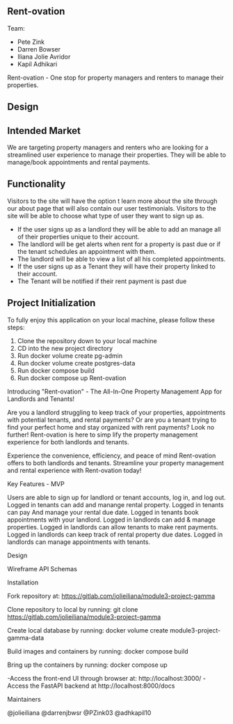 ## Rent-ovation

Team:

- Pete Zink
- Darren Bowser
- Iliana Jolie Avridor
- Kapil Adhikari

Rent-ovation - One stop for property managers and renters to manage their properties.

## Design

## Intended Market

We are targeting property managers and renters who are looking for a streamlined user experience to manage their properties. They will be able to manage/book appointments and rental payments.

## Functionality

Visitors to the site will have the option t learn more about the site through our about page that will also contain our user testimonials.
Visitors to the site will be able to choose what type of user they want to sign up as.

- If the user signs up as a landlord they will be able to add an manage all of their properties unique to their account.
- The landlord will be get alerts when rent for a property is past due or if the tenant schedules an appointment with them.
- The landlord will be able to view a list of all his completed appointments.
- If the user signs up as a Tenant they will have their property linked to their account.
- The Tenant will be notified if their rent payment is past due

## Project Initialization

To fully enjoy this application on your local machine, please follow these steps:

1. Clone the repository down to your local machine
2. CD into the new project directory
3. Run docker volume create pg-admin
4. Run docker volume create postgres-data
5. Run docker compose build
6. Run docker compose up
   Rent-ovation

Introducing "Rent-ovation" - The All-In-One Property Management App for Landlords and Tenants!

Are you a landlord struggling to keep track of your properties, appointments with potential tenants, and rental payments? Or are you a tenant trying to find your perfect home and stay organized with rent payments? Look no further! Rent-ovation is here to simp lify the property management experience for both landlords and tenants.

Experience the convenience, efficiency, and peace of mind Rent-ovation offers to both landlords and tenants. Streamline your property management and rental experience with Rent-ovation today!

Key Features - MVP

Users are able to sign up for landlord or tenant accounts, log in, and log out.
Logged in tenants can add and manange rental property.
Logged in tenants can pay And manage your rental due date.
Logged in tenants book appointments with your landlord.
Logged in landlords can add & manage properties.
Logged in landlords can allow tenants to make rent payments.
Logged in landlords can keep track of rental property due dates.
Logged in landlords can manage appointments with tenants.

Design

Wireframe
API
Schemas

Installation

Fork repository at: https://gitlab.com/jolieiliana/module3-project-gamma

Clone repository to local by running: git clone https://gitlab.com/jolieiliana/module3-project-gamma

Create local database by running: docker volume create module3-project-gamma-data

Build images and containers by running: docker compose build

Bring up the containers by running: docker compose up

-Access the front-end UI through browser at: http://localhost:3000/
-Access the FastAPI backend at http://localhost:8000/docs

Maintainers

@jolieiliana
@darrenjbwsr
@PZink03
@adhkapil10
